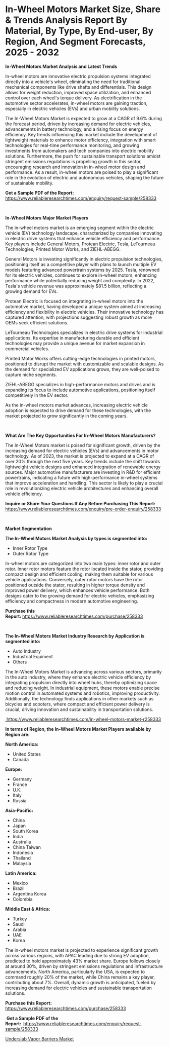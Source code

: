 <p><h1>In-Wheel Motors Market Size, Share & Trends Analysis Report By Material, By Type, By End-user, By Region, And Segment Forecasts, 2025 - 2032</h1></p><p><strong>In-Wheel Motors Market Analysis and Latest Trends</strong></p>
<p><p>In-wheel motors are innovative electric propulsion systems integrated directly into a vehicle's wheel, eliminating the need for traditional mechanical components like drive shafts and differentials. This design allows for weight reduction, improved space utilization, and enhanced control over each wheel's torque delivery. As electrification in the automotive sector accelerates, in-wheel motors are gaining traction, especially in electric vehicles (EVs) and urban mobility solutions.</p><p>The In-Wheel Motors Market is expected to grow at a CAGR of 9.6% during the forecast period, driven by increasing demand for electric vehicles, advancements in battery technology, and a rising focus on energy efficiency. Key trends influencing this market include the development of lightweight materials to enhance motor efficiency, integration with smart technologies for real-time performance monitoring, and growing investments from automakers and tech companies into electric mobility solutions. Furthermore, the push for sustainable transport solutions amidst stringent emissions regulations is propelling growth in this sector, encouraging research and innovation in in-wheel motor design and performance. As a result, in-wheel motors are poised to play a significant role in the evolution of electric and autonomous vehicles, shaping the future of sustainable mobility.</p></p>
<p><strong>Get a Sample PDF of the Report:&nbsp;</strong> <a href="https://www.reliableresearchtimes.com/enquiry/request-sample/258333?utm_campaign=3087&utm_medium=2&utm_source=Github&utm_content=ia&utm_term=25032025&utm_id=in-wheel-motors">https://www.reliableresearchtimes.com/enquiry/request-sample/258333</a></p>
<p>&nbsp;</p>
<p><strong>In-Wheel Motors Major Market Players</strong></p>
<p><p>The in-wheel motors market is an emerging segment within the electric vehicle (EV) technology landscape, characterized by companies innovating in electric drive systems that enhance vehicle efficiency and performance. Key players include General Motors, Protean Electric, Tesla, LeTourneau Technologies, Printed Motor Works, and ZIEHL-ABEGG.</p><p>General Motors is investing significantly in electric propulsion technologies, positioning itself as a competitive player with plans to launch multiple EV models featuring advanced powertrain systems by 2025. Tesla, renowned for its electric vehicles, continues to explore in-wheel motors, enhancing performance while potentially reducing weight and complexity. In 2022, Tesla's vehicle revenue was approximately $81.5 billion, reflecting a growing demand for EVs.</p><p>Protean Electric is focused on integrating in-wheel motors into the automotive market, having developed a unique system aimed at increasing efficiency and flexibility in electric vehicles. Their innovative technology has captured attention, with projections suggesting robust growth as more OEMs seek efficient solutions. </p><p>LeTourneau Technologies specializes in electric drive systems for industrial applications. Its expertise in manufacturing durable and efficient technologies may provide a unique avenue for market expansion in commercial vehicles.</p><p>Printed Motor Works offers cutting-edge technologies in printed motors, positioned to disrupt the market with customizable and scalable designs. As the demand for specialized EV applications grows, they are well-poised to capture niche segments.</p><p>ZIEHL-ABEGG specializes in high-performance motors and drives and is expanding its focus to include automotive applications, positioning itself competitively in the EV sector.</p><p>As the in-wheel motors market advances, increasing electric vehicle adoption is expected to drive demand for these technologies, with the market projected to grow significantly in the coming years.</p></p>
<p>&nbsp;</p>
<p><strong>What Are The Key Opportunities For In-Wheel Motors Manufacturers?</strong></p>
<p><p>The In-Wheel Motors market is poised for significant growth, driven by the increasing demand for electric vehicles (EVs) and advancements in motor technology. As of 2023, the market is projected to expand at a CAGR of over 20% through the next five years. Key trends include the shift towards lightweight vehicle designs and enhanced integration of renewable energy sources. Major automotive manufacturers are investing in R&D for efficient powertrains, indicating a future with high-performance in-wheel systems that improve acceleration and handling. This sector is likely to play a crucial role in revolutionizing electric vehicle architectures and enhancing overall vehicle efficiency.</p></p>
<p><strong>Inquire or Share Your Questions If Any Before Purchasing This Report:</strong> <a href="https://www.reliableresearchtimes.com/enquiry/pre-order-enquiry/258333?utm_campaign=3087&utm_medium=2&utm_source=Github&utm_content=ia&utm_term=25032025&utm_id=in-wheel-motors">https://www.reliableresearchtimes.com/enquiry/pre-order-enquiry/258333</a></p>
<p>&nbsp;</p>
<p><strong>Market Segmentation</strong></p>
<p><strong>The In-Wheel Motors Market Analysis by types is segmented into:</strong></p>
<p><ul><li>Inner Rotor Type</li><li>Outer Rotor Type</li></ul></p>
<p><p>In-wheel motors are categorized into two main types: inner rotor and outer rotor. Inner rotor motors feature the rotor located inside the stator, providing compact design and efficient cooling, making them suitable for various vehicle applications. Conversely, outer rotor motors have the rotor positioned outside the stator, resulting in higher torque density and improved power delivery, which enhances vehicle performance. Both designs cater to the growing demand for electric vehicles, emphasizing efficiency and compactness in modern automotive engineering.</p></p>
<p><strong>Purchase this Report:&nbsp;</strong><a href="https://www.reliableresearchtimes.com/purchase/258333?utm_campaign=3087&utm_medium=2&utm_source=Github&utm_content=ia&utm_term=25032025&utm_id=in-wheel-motors">https://www.reliableresearchtimes.com/purchase/258333</a></p>
<p>&nbsp;</p>
<p><strong>The In-Wheel Motors Market Industry Research by Application is segmented into:</strong></p>
<p><ul><li>Auto Industry</li><li>Industrial Equiment</li><li>Others</li></ul></p>
<p><p>The In-Wheel Motors Market is advancing across various sectors, primarily in the auto industry, where they enhance electric vehicle efficiency by integrating propulsion directly into wheel hubs, thereby optimizing space and reducing weight. In industrial equipment, these motors enable precise motion control in automated systems and robotics, improving productivity. Additionally, the technology finds applications in other markets such as bicycles and scooters, where compact and efficient power delivery is crucial, driving innovation and sustainability in transportation solutions.</p></p>
<p><a href="https://www.reliableresearchtimes.com/in-wheel-motors-market-r258333?utm_campaign=3087&utm_medium=2&utm_source=Github&utm_content=ia&utm_term=25032025&utm_id=in-wheel-motors">&nbsp;https://www.reliableresearchtimes.com/in-wheel-motors-market-r258333</a></p>
<p><strong>In terms of Region, the In-Wheel Motors Market Players available by Region are:</strong></p>
<p>
    <p> <strong> North America: </strong>
        <ul>
            <li>United States</li>
            <li>Canada</li>
        </ul>
        </p> 
    <p> <strong> Europe: </strong>
        <ul>
            <li>Germany</li>
            <li>France</li>
            <li>U.K.</li>
            <li>Italy</li>
            <li>Russia</li>
        </ul>
        </p> 
    <p> <strong> Asia-Pacific: </strong>
        <ul>
            <li>China</li>
            <li>Japan</li>
            <li>South Korea</li>
            <li>India</li>
            <li>Australia</li>
            <li>China Taiwan</li>
            <li>Indonesia</li>
            <li>Thailand</li>
            <li>Malaysia</li>
        </ul>
        </p> 
    <p> <strong> Latin America: </strong>
        <ul>
            <li>Mexico</li>
            <li>Brazil</li>
            <li>Argentina Korea</li>
            <li>Colombia</li>
        </ul>
        </p> 
    <p> <strong> Middle East & Africa: </strong>
        <ul>
            <li>Turkey</li>
            <li>Saudi</li>
            <li>Arabia</li>
            <li>UAE</li>
            <li>Korea</li>
        </ul>
    </p>
    </p>
<p><p>The in-wheel motors market is projected to experience significant growth across various regions, with APAC leading due to strong EV adoption, predicted to hold approximately 43% market share. Europe follows closely at around 30%, driven by stringent emissions regulations and infrastructure advancements. North America, particularly the USA, is expected to command roughly 20% of the market, while China remains a key player, contributing about 7%. Overall, dynamic growth is anticipated, fueled by increasing demand for electric vehicles and sustainable transportation solutions.</p></p>
<p><strong>Purchase this Report: </strong><a href="https://www.reliableresearchtimes.com/purchase/258333?utm_campaign=3087&utm_medium=2&utm_source=Github&utm_content=ia&utm_term=25032025&utm_id=in-wheel-motors">https://www.reliableresearchtimes.com/purchase/258333</a></p>
<p>&nbsp;<strong>Get a Sample PDF of the Report:&nbsp;&nbsp;</strong><a href="https://www.reliableresearchtimes.com/enquiry/request-sample/258333?utm_campaign=3087&utm_medium=2&utm_source=Github&utm_content=ia&utm_term=25032025&utm_id=in-wheel-motors">https://www.reliableresearchtimes.com/enquiry/request-sample/258333</a></p>
<p><strong></strong></p>
<p><p><a href="https://github.com/rianttegang/Market-Research-Report-List-1/blob/main/underslab-vapor-barriers-market.md?utm_campaign=3087&utm_medium=2&utm_source=Github&utm_content=ia&utm_term=25032025&utm_id=in-wheel-motors">Underslab Vapor Barriers Market</a></p></p>